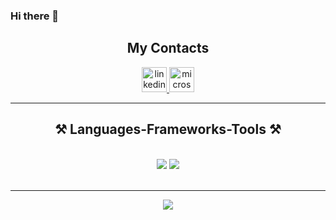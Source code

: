 ### Hi there 👋
<div align="center">
  
  <h2 align="center"> My Contacts </h2>
  <div align="center">
    <a href="https://www.linkedin.com/in/joaobaptista/" target="_blank">
      <img src="https://img.shields.io/static/v1?message=LinkedIn&logo=linkedin&label=&color=0077B5&logoColor=white&labelColor=&style=for-the-badge" height="40" alt="linkedin logo"  />
    </a>
    <a href= "mailto:joaobaptista@hotmail.com" target="_blank">
      <img src="https://img.shields.io/static/v1?message=Outlook&logo=microsoft-outlook&label=&color=0078D4&logoColor=white&labelColor=&style=for-the-badge" height="40" alt="microsoft-outlook logo"  />
    </a>  
  </div>

  <hr />
  <h2 align="center">⚒️ Languages-Frameworks-Tools ⚒️</h2>
    <br/>
  <div align="center">
      <img src="https://skillicons.dev/icons?i=azure,aws,vscode,github,git,gherkin,jenkins,kubernetes,kafka" />
      <img src="https://skillicons.dev/icons?i=cs,dotnet,python,javascript,html,css,mysql,postgres,rabbitmq,redis" /><br>
  </div>

  
  <br/>
  <hr/>
  <img src="https://i.imgur.com/edTkyMq.jpg" />
</div>
<!--
**JoaoVicenteBaptista/JoaoVicenteBaptista** is a ✨ _special_ ✨ repository because its `README.md` (this file) appears on your GitHub profile.

Here are some ideas to get you started:

- 🔭 I’m currently working on ...
- 🌱 I’m currently learning ...
- 👯 I’m looking to collaborate on ...
- 🤔 I’m looking for help with ...
- 💬 Ask me about ...
- 📫 How to reach me: ...
- 😄 Pronouns: ...
- ⚡ Fun fact: ...
-->
